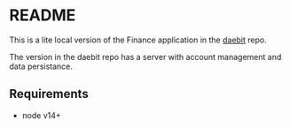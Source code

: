 # README

This is a lite local version of the Finance application in the [daebit](https://github.com/david-j-lee/daebit) repo.

The version in the daebit repo has a server with account management and data persistance.

## Requirements

- node v14+
